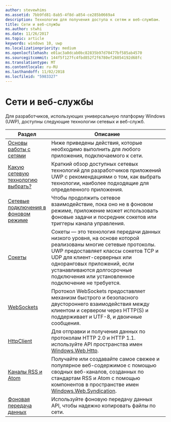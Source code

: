 ```yaml
---
author: stevewhims
ms.assetid: 7bb9fd81-8ab5-4f8d-a854-ce285b0669a4
description: Технологии для получения доступа к сетям и веб-службам.
title: Сети и веб-службы
ms.author: stwhi
ms.date: 11/26/2017
ms.topic: article
keywords: windows 10, uwp
ms.localizationpriority: medium
ms.openlocfilehash: e01ac3a0dcab0bc82835b97d70477bf585ab4570
ms.sourcegitcommit: 144f5f127fc4fbd852f2f6780ef26054192d68fc
ms.translationtype: MT
ms.contentlocale: ru-RU
ms.lasthandoff: 11/02/2018
ms.locfileid: "5983327"
---
```

# <a name="networking-and-web-services"></a>Сети и веб-службы

Для разработчиков, использующих универсальную платформу Windows (UWP), доступны следующие технологии сетевых и веб-служб.

| Раздел | Описание |
| - | - |
| [Основы работы с сетями](networking-basics.md) | Ниже приведены действия, которые необходимо выполнить для любого приложения, подключаемого к сети. |
| [Какую сетевую технологию выбрать?](which-networking-technology.md) | Краткий обзор доступных сетевых технологий для разработчиков приложений UWP с рекомендациями о том, как выбрать технологии, наиболее подходящие для определенного приложения. |
| [Сетевые подключения в фоновом режиме](network-communications-in-the-background.md) | Чтобы продолжить сетевое взаимодействие, пока оно не в фоновом режиме, приложение может использовать фоновые задачи и посредник сокетов или триггеры канала управления. |
| [Сокеты](sockets.md) | Сокеты — это технология передачи данных низкого уровня, на основе которой реализованы многие сетевые протоколы. UWP предоставляет классы сокетов TCP и UDP для клиент-серверных или одноранговых приложений, если устанавливаются долгосрочные подключения или установленное подключение не требуется. |
| [WebSockets](websockets.md) | Протокол WebSockets предоставляет механизм быстрого и безопасного двустороннего взаимодействия между клиентом и сервером через HTTP(S) и поддерживает и UTF-8, и двоичные сообщения. |
| [HttpClient](httpclient.md) | Для отправки и получения данных по протоколам HTTP 2.0 и HTTP 1.1. используйте API пространства имен [Windows.Web.Http](https://msdn.microsoft.com/library/windows/apps/dn279692). |
| [Каналы RSS и Atom](web-feeds.md) | Получайте или создавайте самое свежее и популярное веб-содержимое с помощью сводных веб-каналов, созданных по стандартам RSS и Atom с помощью компонентов в пространстве имен [Windows.Web.Syndication](https://msdn.microsoft.com/library/windows/apps/br243632). |
| [Фоновая передача данных](background-transfers.md) | Используйте фоновую передачу данных API, чтобы надежно копировать файлы по сети. |
